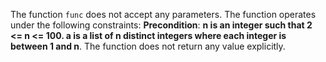 The function `func` does not accept any parameters. The function operates under the following constraints: **Precondition**: **n is an integer such that 2 <= n <= 100. a is a list of n distinct integers where each integer is between 1 and n**. The function does not return any value explicitly.